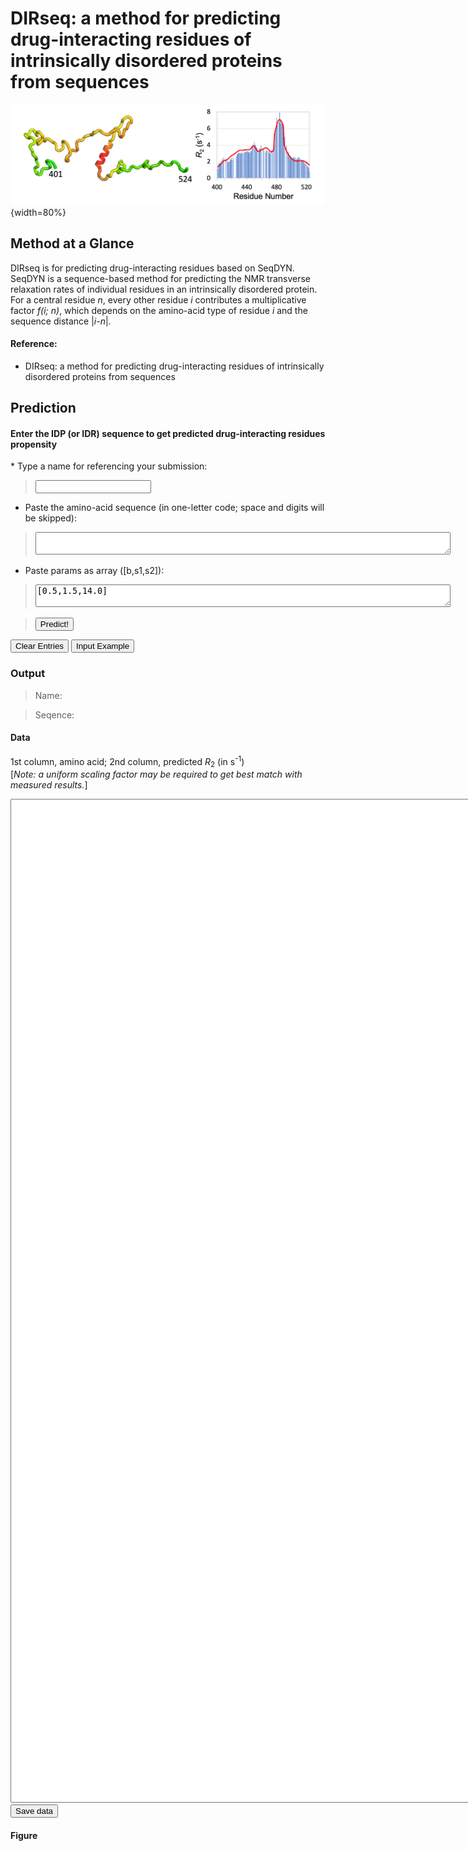 <head>
  <meta charset="UTF-8">
  <link rel="stylesheet" href="css/styles.css">
</head>
<body>

# DIRseq: a method for predicting drug-interacting residues of intrinsically disordered proteins from sequences

![](images/SeqDyn.png){width=80%}

## Method at a Glance

DIRseq is for predicting drug-interacting residues based on SeqDYN.
SeqDYN is a sequence-based method for predicting the NMR transverse relaxation rates of individual residues in an intrinsically disordered protein. For a central residue *n*, every other residue *i* contributes a multiplicative factor *f(i; n)*, which depends on the amino-acid type of residue *i* and the sequence distance |*i-n*|.

#### Reference:
* DIRseq: a method for predicting drug-interacting residues of intrinsically disordered proteins from sequences

## Prediction

#### Enter the IDP (or IDR) sequence to get predicted drug-interacting residues propensity

<form name="dirseq">
* Type a name for referencing your submission:

> <input name="submitter" size="20" type="text">

* Paste the amino-acid sequence (in one-letter code; space and digits will be skipped):

> <textarea cols="80" name="userInput"></textarea>

* Paste params as array ([b,s1,s2]):

> <textarea cols="80" name="userParams">[0.5,1.5,14.0]</textarea> 

> <input onclick="predict()" type="button" value="Predict!">
<input type="reset" value="Clear Entries">
<input onclick="FillForm('dirseq')" type="button" value="Input Example">

</form>

### Output

> Name: <code class="eq_disp" id="protein_name"> </code>

> Seqence: <code class="eq_disp" id="protein_seq"> </code>

#### Data
1st column, amino acid; 2nd column, predicted *R*<sub>2</sub> (in s<sup>-1</sup>) <br>
[*Note: a uniform scaling factor may be required to get best match with measured results.*]

<textarea id="textArea" style="position: relative; height:40vh; width:80vw"></textarea>

<br>
<button id="save" type="button" value="save"> Save data </button>

#### Figure

<div class="chart-container" style="position: relative; height:40vh; width:80vw">
<canvas id="myChart"></canvas>
</div>

<script src="js/formfill.js"></script>
<script src="js/DIRseq.js"></script>
<script src="js/chart.min.js"></script>
<script src="js/chart.js"></script>
<script src="js/utils.js"></script>
</body> 

